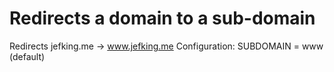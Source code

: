 # Redirects a domain to a sub-domain
Redirects jefking.me -> www.jefking.me
Configuration: SUBDOMAIN = www (default)